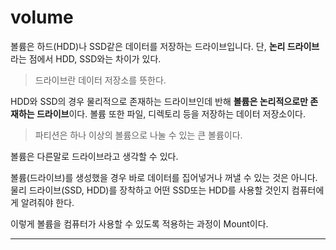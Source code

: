 # volume
볼륨은 하드(HDD)나 SSD같은 데이터를 저장하는 드라이브입니다.
단, **논리 드라이브**라는 점에서 HDD, SSD와는 차이가 있다.
> 드라이브란 데이터 저장소를 뜻한다.

HDD와 SSD의 경우 물리적으로 존재하는 드라이브인데 반해 **볼륨은 논리적으로만 존재하는 드라이브**이다.
볼륨 또한 파일, 디렉토리 등을 저장하는 데이터 저장소이다.
> 파티션은 하나 이상의 볼륨으로 나눌 수 있는 큰 볼륨이다.

볼륨은 다른말로 드라이브라고 생각할 수 있다.

볼륨(드라이브)를 생성했을 경우 바로 데이터를 집어넣거나 꺼낼 수 있는 것은 아니다. 물리 드라이브(SSD, HDD)를 장착하고 어떤 SSD또는 HDD를 사용할 것인지 컴퓨터에게 알려줘야 한다.

이렇게 볼륨을 컴퓨터가 사용할 수 있도록 적용하는 과정이 Mount이다.
***